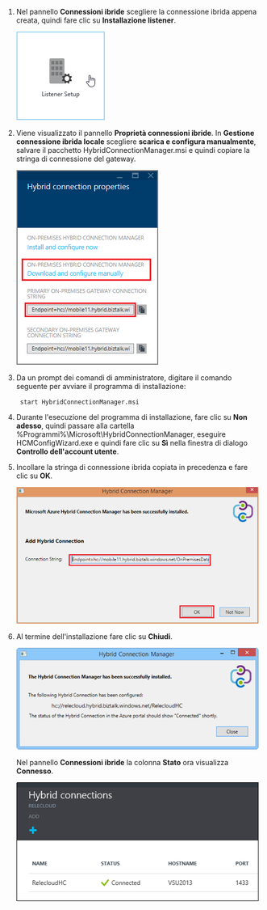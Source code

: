 
1. Nel pannello **Connessioni ibride** scegliere la connessione ibrida appena creata, quindi fare clic su **Installazione listener**.
	
	![Fare clic su Installazione listener](./media/app-service-hybrid-connections-manager-install/D04ClickListenerSetup.png)
	
4. Viene visualizzato il pannello **Proprietà connessioni ibride**. In **Gestione connessione ibrida locale** scegliere **scarica e configura manualmente**, salvare il pacchetto HybridConnectionManager.msi e quindi copiare la stringa di connessione del gateway.
	
	![Fare clic qui per eseguire l'installazione](./media/app-service-hybrid-connections-manager-install/D05ClickToInstallHCM.png)
	
5. Da un prompt dei comandi di amministratore, digitare il comando seguente per avviare il programma di installazione:

		start HybridConnectionManager.msi
 
7. Durante l'esecuzione del programma di installazione, fare clic su **Non adesso**, quindi passare alla cartella %Programmi%\Microsoft\HybridConnectionManager, eseguire HCMConfigWizard.exe e quindi fare clic su **Sì** nella finestra di dialogo **Controllo dell'account utente**.
		
7. Incollare la stringa di connessione ibrida copiata in precedenza e fare clic su **OK**.
	
	![Installazione](./media/app-service-hybrid-connections-manager-install/D08aHCMInstallManual.png)
	
8. Al termine dell'installazione fare clic su **Chiudi**.
	
	![Fare clic su Chiudi](./media/app-service-hybrid-connections-manager-install/D09HCMInstallComplete.png)
	
	Nel pannello **Connessioni ibride** la colonna **Stato** ora visualizza **Connesso**.
	
	![Stato connesso](./media/app-service-hybrid-connections-manager-install/D10HCStatusConnected.png)

<!---HONumber=July15_HO4-->